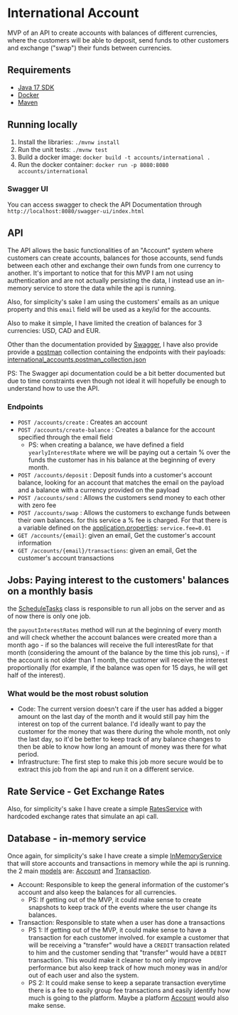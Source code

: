 # International Account

MVP of an API to create accounts with balances of different currencies, where the customers will be able to deposit, send funds to other customers and exchange ("swap") their funds between currencies.

## Requirements

- [Java 17 SDK](https://www.oracle.com/ca-en/java/technologies/downloads/)
- [Docker](https://www.docker.com/)
- [Maven](https://maven.apache.org/)

## Running locally

1. Install the libraries: `./mvnw install`
2. Run the unit tests: `./mvnw test`
3. Build a docker image: `docker build -t accounts/international .`
4. Run the docker container: `docker run -p 8080:8080 accounts/international`

### Swagger UI
You can access swagger to check the API Documentation through `http://localhost:8080/swagger-ui/index.html`

## API 
The API allows the basic functionalities of an "Account" system where customers can create accounts, balances for those accounts, send funds between each other and exchange their own funds from one currency to another. It's important to notice that for this MVP I am not using authentication and are not actually persisting the data, I instead use an in-memory service to store the data while the api is running.

Also, for simplicity's sake I am using the customers' emails as an unique property and this `email` field will be used as a key/id for the accounts.

Also to make it simple, I have limited the creation of balances for 3 currencies: USD, CAD and EUR.

Other than the documentation provided by [Swagger](http://localhost:8080/swagger-ui/index.html), I have also provide provide a [postman](https://www.postman.com/) collection containing the endpoints with their payloads: [international_accounts.postman_collection.json](international_accounts.postman_collection.json)

PS: The Swagger api documentation could be a bit better documented but due to time constraints even though not ideal it will hopefully be enough to understand how to use the API.

### Endpoints

- `POST /accounts/create` : Creates an account
- `POST /accounts/create-balance` : Creates a balance for the account specified through the email field
    - PS: when creating a balance, we have defined a field `yearlyInterestRate` where we will be paying out a certain % over the funds the customer has in his balance at the beginning of every month.
- `POST /accounts/deposit` : Deposit funds into a customer's account balance, looking for an account that matches the email on the payload and a balance with a currency provided on the payload
- `POST /accounts/send` : Allows the customers send money to each other with zero fee
- `POST /accounts/swap` : Allows the customers to exchange funds between their own balances. for this service a % fee is charged. For that there is a variable defined on the [application.properties](src/main/resources/application.properties): `service.fee=0.01`
- `GET /accounts/{email}`: given an email, Get the customer's account information
- `GET /accounts/{email}/transactions`: given an email, Get the customer's account transactions

## Jobs: Paying interest to the customers' balances on a monthly basis

the [ScheduleTasks](src/main/java/com/account/springboot/jobs/ScheduledTasks.java) class is responsible to run all jobs on the server and as of now there is only one job.

the `payoutInterestRates` method will run at the beginning of every month and will check whether the account balances were created more than a month ago
    - if so the balances will receive the full interestRate for that month (considering the amount of the balance by the time this job runs), 
    - if the account is not older than 1 month, the customer will receive the interest proportionally (for example, if the balance was open for 15 days, he will get half of the interest).

### What would be the most robust solution

- Code: The current version doesn't care if the user has added a bigger amount on the last day of the month and it would still pay him the interest on top of the current balance. I'd ideally want to pay the customer for the money that was there during the whole month, not only the last day, so it'd be better to keep track of any balance changes to then be able to know how long an amount of money was there for what period.
- Infrastructure: The first step to make this job more secure would be to extract this job from the api and run it on a different service.

## Rate Service - Get Exchange Rates

Also, for simplicity's sake I have create a simple [RatesService](src/main/java/com/account/springboot/services/RatesServiceImpl.java) with hardcoded exchange rates that simulate an api call.

## Database - in-memory service

Once again, for simplicity's sake I have create a simple [InMemoryService](src/main/java/com/account/springboot/services/InMemoryServiceImpl.java) that will store accounts and transactions in memory while the api is running. the 2 main [models](src/main/java/com/account/springboot/models) are: [Account](src/main/java/com/account/springboot/models/Account.java) and [Transaction](src/main/java/com/account/springboot/models/Transaction.java).

- Account: Responsible to keep the general information of the customer's account and also keep the balances for all currencies.
    - PS: If getting out of the MVP, it could make sense to create snapshots to keep track of the events where the user change its balances.
- Transaction: Responsible to state when a user has done a transactions
    - PS 1: If getting out of the MVP, it could make sense to have a transaction for each customer involved. for example a customer that will be receiving a "transfer" would have a `CREDIT` transaction related to him and the customer sending that "transfer" would have a `DEBIT` transaction. This would make it cleaner to not only improve performance but also keep track of how much money was in and/or out of each user and also the system.
    - PS 2: It could make sense to keep a separate transaction everytime there is a fee to easily group fee transactions and easily identify how much is going to the platform. Maybe a platform [Account](src/main/java/com/account/springboot/models/Account.java) would also make sense.